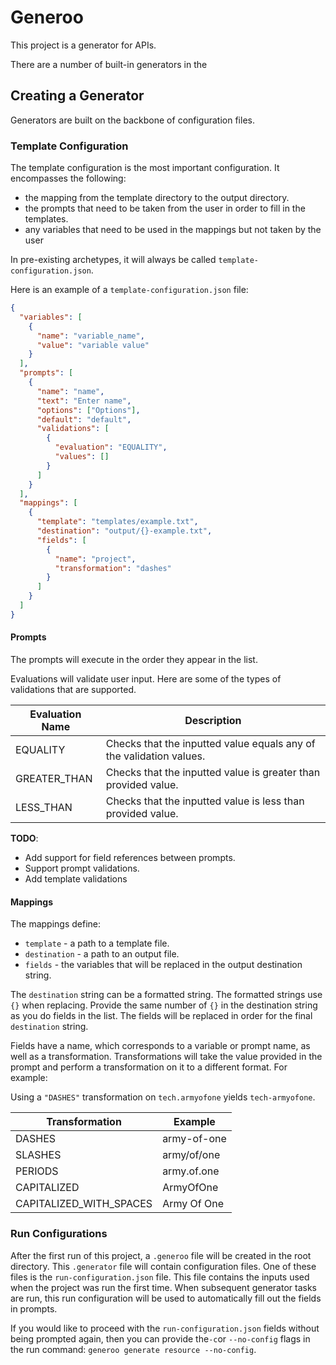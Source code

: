 # Generoo

This project is a generator for APIs.

There are a number of built-in generators in the 


## Creating a Generator

Generators are built on the backbone of configuration files.

### Template Configuration

The template configuration is the most important configuration. It encompasses the following:
* the mapping from the template directory to the output directory.
* the prompts that need to be taken from the user in order to fill in the templates.
* any variables that need to be used in the mappings but not taken by the user

In pre-existing archetypes, it will always be called `template-configuration.json`.

Here is an example of a `template-configuration.json` file:

```json
{
  "variables": [
    {
      "name": "variable_name",
      "value": "variable value"
    }
  ],
  "prompts": [
    {
      "name": "name",
      "text": "Enter name",
      "options": ["Options"],
      "default": "default",
      "validations": [
        {
          "evaluation": "EQUALITY",
          "values": []
        }
      ]
    }
  ],
  "mappings": [
    {
      "template": "templates/example.txt",
      "destination": "output/{}-example.txt",
      "fields": [
        {
          "name": "project",
          "transformation": "dashes"
        }
      ]
    }
  ]
}
```

#### Prompts

The prompts will execute in the order they appear in the list.

Evaluations will validate user input. Here are some of the types of validations that are supported.

| Evaluation Name | Description |
| --- | --- |
| EQUALITY | Checks that the inputted value equals any of the validation values. |
| GREATER_THAN | Checks that the inputted value is greater than provided value.  |
| LESS_THAN | Checks that the inputted value is less than provided value. |

**TODO**: 
* Add support for field references between prompts.
* Support prompt validations.
* Add template validations

#### Mappings

The mappings define:
* `template` - a path to a template file.
* `destination` - a path to an output file.
* `fields` - the variables that will be replaced in the output destination string.

The `destination` string can be a formatted string. The formatted strings use `{}` when replacing. Provide
the same number of `{}` in the destination string as you do fields in the list. The fields will be replaced in order
for the final `destination` string.

Fields have a name, which corresponds to a variable or prompt name, as well as a transformation. Transformations
will take the value provided in the prompt and perform a transformation on it to a different format. For example:

Using a `"DASHES"` transformation on `tech.armyofone` yields `tech-armyofone`.

| Transformation | Example |
|---|---|
|DASHES | army-of-one  |
|SLASHES | army/of/one |
|PERIODS | army.of.one  |
|CAPITALIZED | ArmyOfOne |
|CAPITALIZED_WITH_SPACES | Army Of One|

### Run Configurations

After the first run of this project, a `.generoo` file will be created in the root directory. This `.generator` file
will contain configuration files. One of these files is the `run-configuration.json` file. This file contains the inputs
used when the project was run the first time. When subsequent generator tasks are run, this run configuration will be 
used to automatically fill out the fields in prompts. 

If you would like to proceed with the `run-configuration.json` fields without being prompted again, then you can provide
 the`-c`or `--no-config` flags in the run command: `generoo generate resource --no-config`.